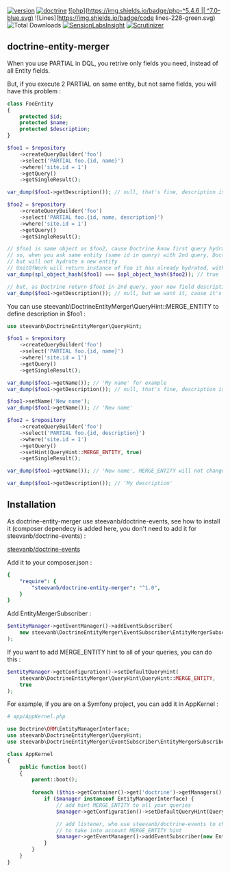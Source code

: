 [![version](https://img.shields.io/badge/version-1.0.0-green.svg)](https://github.com/steevanb/doctrine-events/tree/1.0.0)
[![doctrine](https://img.shields.io/badge/doctrine/orm-^2.5.0-blue.svg)](http://www.doctrine-project.org)
[![php](https://img.shields.io/badge/php-^5.4.6 || ^7.0-blue.svg)](http://www.php.net)
![Lines](https://img.shields.io/badge/code lines-228-green.svg)
![Total Downloads](https://poser.pugx.org/steevanb/doctrine-events/downloads)
[![SensionLabsInsight](https://img.shields.io/badge/SensionLabsInsight-platinum-brightgreen.svg)](https://insight.sensiolabs.com/projects/cf51b54f-77fa-459d-8a55-503732fef052/analyses/2)
[![Scrutinizer](https://scrutinizer-ci.com/g/steevanb/doctrine-entity-merger/badges/quality-score.png?b=master)](https://scrutinizer-ci.com/g/steevanb/doctrine-entity-merger/)

doctrine-entity-merger
---------------------

When you use PARTIAL in DQL, you retrive only fields you need, instead of all Entity fields.

But, if you execute 2 PARTIAL on same entity, but not same fields, you will have this problem :
```php
class FooEntity
{
    protected $id;
    protected $name;
    protected $description;
}

$foo1 = $repository
    ->createQueryBuilder('foo')
    ->select('PARTIAL foo.{id, name}')
    ->where('site.id = 1')
    ->getQuery()
    ->getSingleResult();

var_dump($foo1->getDescription()); // null, that's fine, description is not in PARTIAL

$foo2 = $repository
    ->createQueryBuilder('foo')
    ->select('PARTIAL foo.{id, name, description}')
    ->where('site.id = 1')
    ->getQuery()
    ->getSingleResult();

// $foo1 is same object as $foo2, cause Doctrine know first query hydrated $foo1
// so, when you ask same entity (same id in query) with 2nd query, Doctrine will execute SQL,
// but will not hydrate a new entity
// UnitOfWork will return instance of Foo it has already hydrated, with first query
var_dump(spl_object_hash($foo1) === $spl_object_hash($foo2)); // true

// but, as Doctrine return $foo1 in 2nd query, your new field description will not be defined in $foo1
var_dump($foo1->getDescription()); // null, but we want it, cause it's defined in PARTIAL 2nd query
```

You can use steevanb\DoctrineEntityMerger\QueryHint::MERGE_ENTITY to define description in $foo1 :
```php
use steevanb\DoctrineEntityMerger\QueryHint;

$foo1 = $repository
    ->createQueryBuilder('foo')
    ->select('PARTIAL foo.{id, name}')
    ->where('site.id = 1')
    ->getQuery()
    ->getSingleResult();

var_dump($foo1->getName()); // 'My name' for example
var_dump($foo1->getDescription()); // null, that's fine, description is not in PARTIAL

$foo1->setName('New name');
var_dump($foo1->getName()); // 'New name'

$foo2 = $repository
    ->createQueryBuilder('foo')
    ->select('PARTIAL foo.{id, description}')
    ->where('site.id = 1')
    ->getQuery()
    ->setHint(QueryHint::MERGE_ENTITY, true)
    ->getSingleResult();

var_dump($foo1->getName()); // 'New name', MERGE_ENTITY will not change Foo::$name value if it was already defined in another query before

var_dump($foo1->getDescription()); // 'My description'
```

Installation
------------

As doctrine-entity-merger use steevanb/doctrine-events, see how to install it
(composer dependecy is added here, you don't need to add it for steevanb/doctrine-events) :

[steevanb/doctrine-events](https://github.com/steevanb/doctrine-events)

Add it to your composer.json :
```yml
{
    "require": {
        "steevanb/doctrine-entity-merger": "^1.0",
    }
}
```

Add EntityMergerSubscriber :
```php
$entityManager->getEventManager()->addEventSubscriber(
    new steevanb\DoctrineEntityMerger\EventSubscriber\EntityMergerSubscriber()
);
```

If you want to add MERGE_ENTITY hint to all of your queries, you can do this :

```php
$entityManager->getConfiguration()->setDefaultQueryHint(
    steevanb\DoctrineEntityMerger\QueryHint\QueryHint::MERGE_ENTITY,
    true
);
```

For example, if you are on a Symfony project, you can add it in AppKernel :
```php
# app/AppKernel.php

use Doctrine\ORM\EntityManagerInterface;
use steevanb\DoctrineEntityMerger\QueryHint;
use steevanb\DoctrineEntityMerger\EventSubscriber\EntityMergerSubscriber;

class AppKernel
{
    public function boot()
    {
        parent::boot();
        
        foreach ($this->getContainer()->get('doctrine')->getManagers() as $manager) {
            if ($manager instanceof EntityManagerInterface) {
                // add hint MERGE_ENTITY to all your queries
                $manager->getConfiguration()->setDefaultQueryHint(QueryHint::MERGE_ENTITY, true);

                // add listener, who use steevanb/doctrine-events to change UnitOfWork::createEntity()
                // to take into account MERGE_ENTITY hint
                $manager->getEventManager()->addEventSubscriber(new EntityMergerSubscriber());
            }
        }
    }
}
